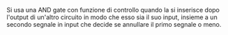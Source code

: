 Si usa una AND gate con funzione di controllo quando la si inserisce dopo l'output di un'altro circuito in modo che esso sia il suo input, insieme a un secondo segnale in input che decide se annullare il primo segnale o meno.